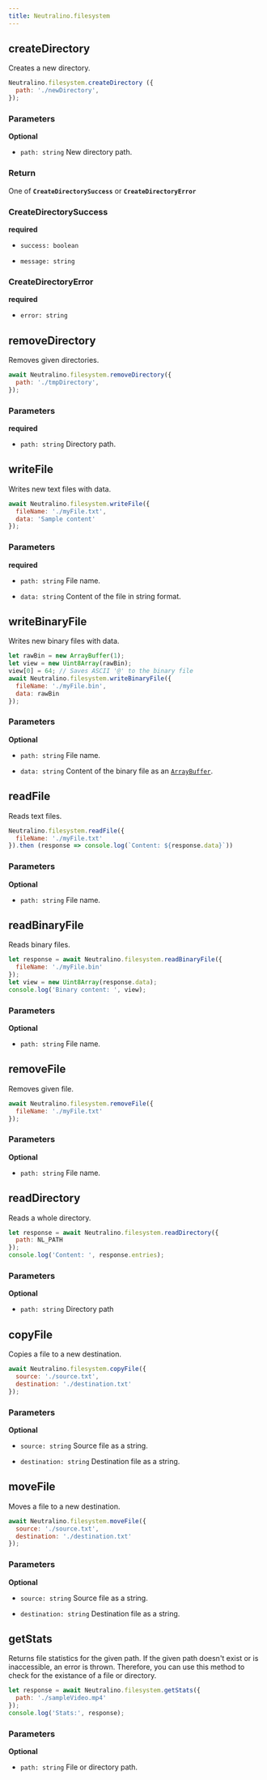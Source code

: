 ```yaml
---
title: Neutralino.filesystem
---
```


<!-- NO DESCRIPTION -->

## createDirectory

Creates a new directory.

```js
Neutralino.filesystem.createDirectory ({
  path: './newDirectory',
});
```

### Parameters

**Optional**

* `path: string` New directory path.

### Return

One of **`CreateDirectorySuccess`** or **`CreateDirectoryError`**

### CreateDirectorySuccess

<!-- NO DESCRIPTION -->

**required**

* `success: boolean` <!-- NO DESCRIPTION -->

* `message: string` <!-- NO DESCRIPTION -->

### CreateDirectoryError

<!-- NO DESCRIPTION -->

**required**

* `error: string` <!-- NO DESCRIPTION -->

## removeDirectory

Removes given directories.

```js
await Neutralino.filesystem.removeDirectory({
  path: './tmpDirectory',
});
```

### Parameters

**required**

* `path: string` Directory path.

## writeFile

Writes new text files with data.

```js
await Neutralino.filesystem.writeFile({
  fileName: './myFile.txt',
  data: 'Sample content'
});
```

### Parameters

**required**

* `path: string` File name.

* `data: string` Content of the file in string format.

## writeBinaryFile

Writes new binary files with data.

```js
let rawBin = new ArrayBuffer(1);
let view = new Uint8Array(rawBin);
view[0] = 64; // Saves ASCII '@' to the binary file
await Neutralino.filesystem.writeBinaryFile({
  fileName: './myFile.bin',
  data: rawBin
});
```

### Parameters

**Optional**

* `path: string` File name.

* `data: string` Content of the binary file as an [`ArrayBuffer`](https://developer.mozilla.org/en-US/docs/Web/JavaScript/Reference/Global\_Objects/ArrayBuffer).

## readFile

Reads text files.

```js
Neutralino.filesystem.readFile({
  fileName: './myFile.txt'
}).then (response => console.log(`Content: ${response.data}`))

```

### Parameters

**Optional**

* `path: string` File name.

## readBinaryFile

Reads binary files.

```js
let response = await Neutralino.filesystem.readBinaryFile({
  fileName: './myFile.bin'
});
let view = new Uint8Array(response.data);
console.log('Binary content: ', view);
```

### Parameters

**Optional**

* `path: string` File name.

## removeFile

Removes given file.

```js
await Neutralino.filesystem.removeFile({
  fileName: './myFile.txt'
});
```

### Parameters

**Optional**

* `path: string` File name.

## readDirectory

Reads a whole directory.

```js
let response = await Neutralino.filesystem.readDirectory({
  path: NL_PATH
});
console.log('Content: ', response.entries);
```

### Parameters

**Optional**

* `path: string` Directory path

## copyFile

Copies a file to a new destination.

```js
await Neutralino.filesystem.copyFile({
  source: './source.txt',
  destination: './destination.txt'
});
```

### Parameters

**Optional**

* `source: string` Source file as a string.

* `destination: string` Destination file as a string.

## moveFile

Moves a file to a new destination.

```js
await Neutralino.filesystem.moveFile({
  source: './source.txt',
  destination: './destination.txt'
});
```

### Parameters

**Optional**

* `source: string` Source file as a string.

* `destination: string` Destination file as a string.

## getStats

Returns file statistics for the given path. If the given path doesn't exist or is inaccessible, an error is thrown. Therefore, you can use this method to check for the existance of a file or directory.

```js
let response = await Neutralino.filesystem.getStats({
  path: './sampleVideo.mp4'
});
console.log('Stats:', response);
```

### Parameters

**Optional**

* `path: string` File or directory path.
